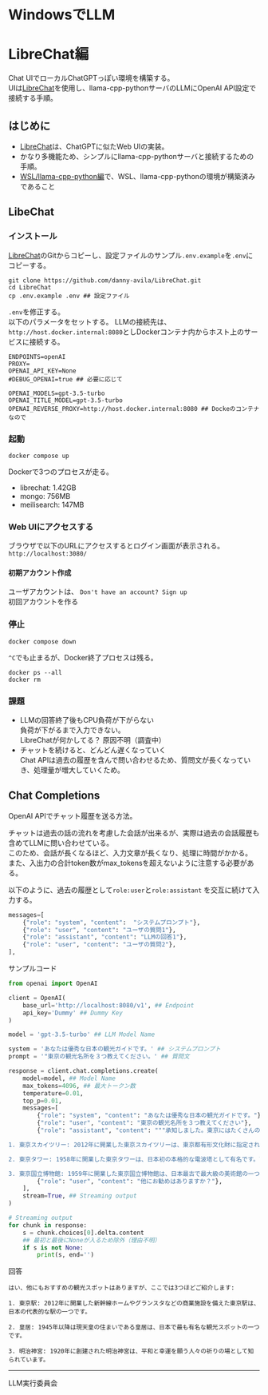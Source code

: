 # WindowsでLLM
# LibreChat編

Chat UIでローカルChatGPTっぽい環境を構築する。  
UIは[LibreChat](https://github.com/danny-avila/LibreChat)を使用し、llama-cpp-pythonサーバのLLMにOpenAI API設定で接続する手順。  

## はじめに
- [LibreChat](https://github.com/danny-avila/LibreChat)は、ChatGPTに似たWeb UIの実装。
- かなり多機能ため、シンプルにllama-cpp-pythonサーバと接続するための手順。
- [WSL/llama-cpp-python編](https://github.com/cellhone/WinLLM/tree/main/1.WSL_llamacpp)で、WSL、llama-cpp-pythonの環境が構築済みであること


## LibeChat

### インストール
[LibreChat](https://github.com/danny-avila/LibreChat)のGitからコピーし、設定ファイルのサンプル`.env.example`を`.env`にコピーする。
```
git clone https://github.com/danny-avila/LibreChat.git
cd LibreChat
cp .env.example .env ## 設定ファイル
```

`.env`を修正する。  
以下のパラメータをセットする。
LLMの接続先は、`http://host.docker.internal:8080`としDockerコンテナ内からホスト上のサービスに接続する。
```
ENDPOINTS=openAI
PROXY=
OPENAI_API_KEY=None
#DEBUG_OPENAI=true ## 必要に応じて

OPENAI_MODELS=gpt-3.5-turbo
OPENAI_TITLE_MODEL=gpt-3.5-turbo
OPENAI_REVERSE_PROXY=http://host.docker.internal:8080 ## Dockeのコンテナなので
```

### 起動

```
docker compose up
```
Dockerで3つのプロセスが走る。
- librechat: 1.42GB
- mongo: 756MB
- meilisearch: 147MB
  
### Web UIにアクセスする
ブラウザで以下のURLにアクセスするとログイン画面が表示される。
`http://localhost:3080/`



#### 初期アカウント作成
ユーザアカウントは、
`Don't have an account? Sign up`  
初回アカウントを作る

### 停止
```
docker compose down
```

`^C`でも止まるが、Docker終了プロセスは残る。
```
docker ps --all
docker rm
```


### 課題
- LLMの回答終了後もCPU負荷が下がらない  
  負荷が下がるまで入力できない。  
  LibreChatが何かしてる？    原因不明（調査中）  
- チャットを続けると、どんどん遅くなっていく  
  Chat APIは過去の履歴を含んで問い合わせるため、質問文が長くなっていき、処理量が増大していくため。



## Chat Completions
OpenAI APIでチャット履歴を送る方法。

チャットは過去の話の流れを考慮した会話が出来るが、実際は過去の会話履歴も含めてLLMに問い合わせている。  
このため、会話が長くなるほど、入力文章が長くなり、処理に時間がかかる。  
また、入出力の合計token数がmax_tokensを超えないように注意する必要がある。  

以下のように、過去の履歴として`role:user`と`role:assistant` を交互に続けて入力する。  
```python
messages=[
    {"role": "system", "content":  "システムプロンプト"},
    {"role": "user", "content": "ユーザの質問1"},
    {"role": "assistant", "content": "LLMの回答1"},
    {"role": "user", "content": "ユーザの質問2"},
],
```

サンプルコード
```python
from openai import OpenAI

client = OpenAI(
    base_url='http://localhost:8080/v1', ## Endpoint
    api_key='Dummy' ## Dummy Key
)

model = 'gpt-3.5-turbo' ## LLM Model Name

system = 'あなたは優秀な日本の観光ガイドです。' ## システムプロンプト
prompt = '"東京の観光名所を３つ教えてください。' ## 質問文

response = client.chat.completions.create(
    model=model, ## Model Name
    max_tokens=4096, ## 最大トークン数
    temperature=0.01,
    top_p=0.01,
    messages=[
        {"role": "system", "content": "あなたは優秀な日本の観光ガイドです。"},
        {"role": "user", "content": "東京の観光名所を３つ教えてください"},
        {"role": "assistant", "content": """承知しました。東京にはたくさんの観光スポットがありますが、ここでは三つをご紹介します: 

1. 東京スカイツリー: 2012年に開業した東京スカイツリーは、東京都有形文化財に指定されているタワービルのひとつです。高さ378mあり、展望台からは東京の街並みや富士山などを一望することができます。

2. 東京タワー: 1958年に開業した東京タワーは、日本初の本格的な電波塔として有名です。高さ333mあり、展望台からは東京の街並みやレインボーブリッジなどを一望することができます。

3. 東京国立博物館: 1959年に開業した東京国立博物館は、日本最古で最大級の美術館の一つです。国宝や重要文化財を含む約110,000点もの美術品を収蔵しており、そのコレクションは世界的に有名です。"""},
        {"role": "user", "content": "他にお勧めはありますか？"},
    ],
    stream=True, ## Streaming output
)

# Streaming output
for chunk in response:
    s = chunk.choices[0].delta.content
    ## 最初と最後にNoneが入るため除外（理由不明）
    if s is not None:
        print(s, end='')
```
回答
```
はい、他にもおすすめの観光スポットはありますが、ここでは3つほどご紹介します:

1. 東京駅: 2012年に開業した新幹線ホームやグランスタなどの商業施設を備えた東京駅は、日本の代表的な駅の一つです。

2. 皇居: 1945年以降は現天皇の住まいである皇居は、日本で最も有名な観光スポットの一つです。

3. 明治神宮: 1920年に創建された明治神宮は、平和と幸運を願う人々の祈りの場として知られています。
```


<hr>

LLM実行委員会